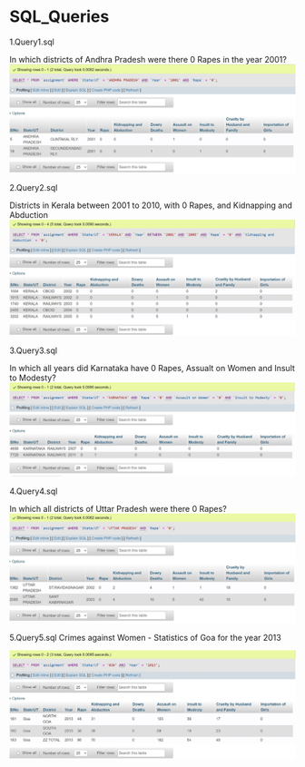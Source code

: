 # SQL_Queries

1.Query1.sql

In which districts of Andhra Pradesh were there 0 Rapes in the year 2001?
<img src="SCREENSHOTS/Query 1.jpg">

2.Query2.sql

Districts in Kerala between 2001 to 2010, with 0 Rapes, and Kidnapping and Abduction
<img src="SCREENSHOTS/Query 2.jpg">

3.Query3.sql

In which all years did Karnataka have 0 Rapes, Assualt on Women and Insult to Modesty?
<img src="SCREENSHOTS/Query 3.jpg">

4.Query4.sql

In which all districts of Uttar Pradesh were there 0 Rapes?
<img src="SCREENSHOTS/Query 4.jpg">

5.Query5.sql
Crimes against Women - Statistics of Goa for the year 2013

<img src="SCREENSHOTS/Query 5.jpg">
